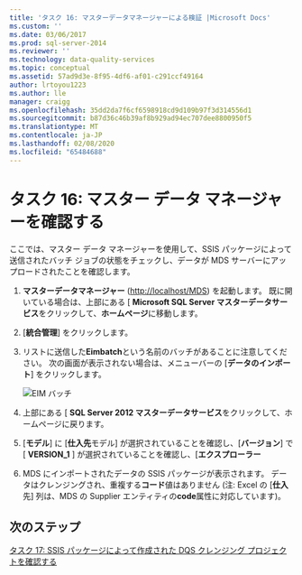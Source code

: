 ```yaml
---
title: 'タスク 16: マスターデータマネージャーによる検証 |Microsoft Docs'
ms.custom: ''
ms.date: 03/06/2017
ms.prod: sql-server-2014
ms.reviewer: ''
ms.technology: data-quality-services
ms.topic: conceptual
ms.assetid: 57ad9d3e-8f95-4df6-af01-c291ccf49164
author: lrtoyou1223
ms.author: lle
manager: craigg
ms.openlocfilehash: 35dd2da7f6cf6598918cd9d109b97f3d314556d1
ms.sourcegitcommit: b87d36c46b39af8b929ad94ec707dee8800950f5
ms.translationtype: MT
ms.contentlocale: ja-JP
ms.lasthandoff: 02/08/2020
ms.locfileid: "65484688"
---
```

# <a name="task-16-verifying-with-master-data-manager"></a>タスク 16: マスター データ マネージャーを確認する
  ここでは、マスター データ マネージャーを使用して、SSIS パッケージによって送信されたバッチ ジョブの状態をチェックし、データが MDS サーバーにアップロードされたことを確認します。  
  
1.  **マスターデータマネージャー** ([http://localhost/MDS](http://localhost/MDS)) を起動します。 既に開いている場合は、上部にある [ **Microsoft SQL Server マスターデータサービス**をクリックして、**ホームページ**に移動します。  
  
2.  [**統合管理**] をクリックします。  
  
3.  リストに送信した**Eimbatch**という名前のバッチがあることに注意してください。 次の画面が表示されない場合は、メニューバーの [**データのインポート**] をクリックします。  
  
     ![EIM バッチ](../../2014/tutorials/media/et-verifyingwithmasterdatamanager.jpg "EIM バッチ")  
  
4.  上部にある [ **SQL Server 2012 マスターデータサービス**をクリックして、ホームページに戻ります。  
  
5.  [**モデル**] に [**仕入先**モデル] が選択されていることを確認し、[**バージョン**] で [ **VERSION_1** ] が選択されていることを確認し、[**エクスプローラー**  
  
6.  MDS にインポートされたデータの SSIS パッケージが表示されます。 データはクレンジングされ、重複する**コード**値はありません (注: Excel の [**仕入**先] 列は、MDS の Supplier エンティティの**code**属性に対応しています)。  
  
## <a name="next-step"></a>次のステップ  
 [タスク 17: SSIS パッケージによって作成された DQS クレンジング プロジェクトを確認する](../../2014/tutorials/task-17-reviewing-dqs-cleansing-project-created-by-the-ssis-package.md)  
  
  
